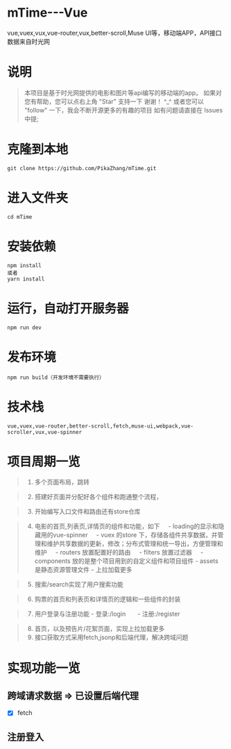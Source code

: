 # mTime---Vue
vue,vuex,vux,vue-router,vux,better-scroll,Muse UI等，移动端APP，API接口数据来自时光网
# 说明

> 本项目是基于时光网提供的电影和图片等api编写的移动端的app。 如果对您有帮助，您可以点右上角 "Star" 支持一下 谢谢！ ^_^ 或者您可以 "follow" 一下，我会不断开源更多的有趣的项目 如有问题请直接在 Issues 中提;

# 克隆到本地

```
git clone https://github.com/PikaZhang/mTime.git
```

# 进入文件夹
```
cd mTime
```

# 安装依赖
```
npm install
或者
yarn install
```
# 运行，自动打开服务器
```
npm run dev
```
# 发布环境
```
npm run build（开发环境不需要执行）
```

# 技术栈
```
vue,vuex,vue-router,better-scroll,fetch,muse-ui,webpack,vue-scroller,vux,vue-spinner
```


# 项目周期一览
> 1. 多个页面布局，跳转

> 2. 搭建好页面并分配好各个组件和跑通整个流程，

> 3. 开始编写入口文件和路由还有store仓库

> 4. 电影的首页,列表页,详情页的组件和功能，如下
     - loading的显示和隐藏用的vue-spinner
     - vuex 的store 下，存储各组件共享数据，并管理和维护共享数据的更新，修改；分布式管理和统一导出，方便管理和维护
     - routers 放置配置好的路由
     - filters 放置过滤器
     - components 放的是整个项目用到的自定义组件和项目组件
     - assets 是静态资源管理文件
     - 上拉加载更多

> 5. 搜索/search实现了用户搜索功能

> 6. 购票的首页和列表页和详情页的逻辑和一些组件的封装

> 7. 用户登录与注册功能
       - 登录:/login
       - 注册:/register

> 8. 首页，以及预告片/花絮页面，实现上拉加载更多
> 9. 接口获取方式采用fetch,jsonp和后端代理，解决跨域问题


# 实现功能一览

## 跨域请求数据 => 已设置后端代理
- [x] fetch

## 注册登入

